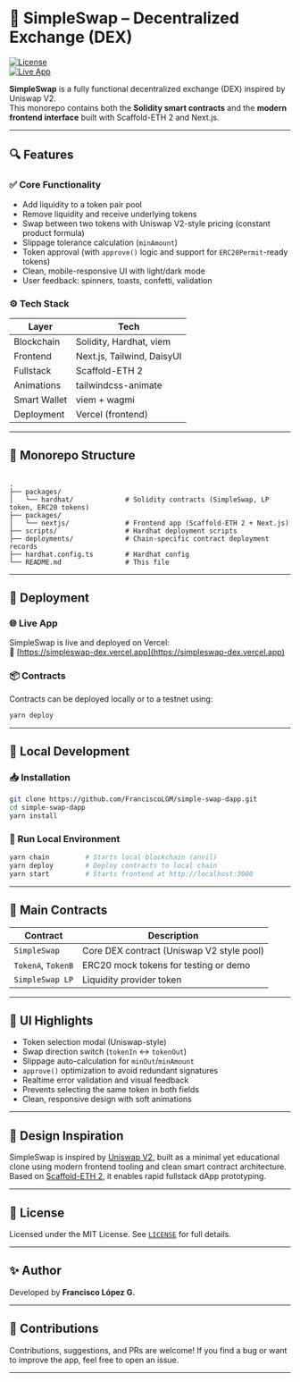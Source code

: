 # 🦄 SimpleSwap – Decentralized Exchange (DEX) 

[![License](https://img.shields.io/badge/license-MIT-blue.svg)](./LICENSE)  
[![Live App](https://img.shields.io/badge/Live%20App-Vercel-%23007ACC)](https://simpleswap-dex.vercel.app/)

**SimpleSwap** is a fully functional decentralized exchange (DEX) inspired by Uniswap V2.  
This monorepo contains both the **Solidity smart contracts** and the **modern frontend interface** built with Scaffold-ETH 2 and Next.js.

---

## 🔍 Features

### ✅ Core Functionality

- Add liquidity to a token pair pool
- Remove liquidity and receive underlying tokens
- Swap between two tokens with Uniswap V2-style pricing (constant product formula)
- Slippage tolerance calculation (`minAmount`)
- Token approval (with `approve()` logic and support for `ERC20Permit`-ready tokens)
- Clean, mobile-responsive UI with light/dark mode
- User feedback: spinners, toasts, confetti, validation

### ⚙️ Tech Stack

| Layer        | Tech                       |
| ------------ | -------------------------- |
| Blockchain   | Solidity, Hardhat, viem    |
| Frontend     | Next.js, Tailwind, DaisyUI |
| Fullstack    | Scaffold-ETH 2             |
| Animations   | tailwindcss-animate        |
| Smart Wallet | viem + wagmi               |
| Deployment   | Vercel (frontend)          |

---

## 🧱 Monorepo Structure

```

.
├── packages/
│   └── hardhat/             # Solidity contracts (SimpleSwap, LP token, ERC20 tokens)
├── packages/
│   └── nextjs/              # Frontend app (Scaffold-ETH 2 + Next.js)
├── scripts/                 # Hardhat deployment scripts
├── deployments/             # Chain-specific contract deployment records
├── hardhat.config.ts        # Hardhat config
└── README.md                # This file

```

---

## 🚀 Deployment

### 🌐 Live App

SimpleSwap is live and deployed on Vercel:  
🔗 [https://simpleswap-dex.vercel.app](https://simpleswap-dex.vercel.app)

### 📦 Contracts

Contracts can be deployed locally or to a testnet using:

```bash
yarn deploy
```

---

## 🧪 Local Development

### 📥 Installation

```bash
git clone https://github.com/FranciscoLGM/simple-swap-dapp.git
cd simple-swap-dapp
yarn install
```

### 📡 Run Local Environment

```bash
yarn chain         # Starts local blockchain (anvil)
yarn deploy        # Deploy contracts to local chain
yarn start         # Starts frontend at http://localhost:3000
```

---

## 🔐 Main Contracts

| Contract           | Description                               |
| ------------------ | ----------------------------------------- |
| `SimpleSwap`       | Core DEX contract (Uniswap V2 style pool) |
| `TokenA`, `TokenB` | ERC20 mock tokens for testing or demo     |
| `SimpleSwap LP`    | Liquidity provider token                  |

---

## 🌈 UI Highlights

- Token selection modal (Uniswap-style)
- Swap direction switch (`tokenIn` ↔ `tokenOut`)
- Slippage auto-calculation for `minOut`/`minAmount`
- `approve()` optimization to avoid redundant signatures
- Realtime error validation and visual feedback
- Prevents selecting the same token in both fields
- Clean, responsive design with soft animations

---

## 🧠 Design Inspiration

SimpleSwap is inspired by [Uniswap V2](https://docs.uniswap.org/protocol/V2),
built as a minimal yet educational clone using modern frontend tooling and clean smart contract architecture.
Based on [Scaffold-ETH 2](https://github.com/scaffold-eth/scaffold-eth-2), it enables rapid fullstack dApp prototyping.

---

## 📄 License

Licensed under the MIT License.
See [`LICENSE`](./LICENSE) for full details.

---

## ✨ Author

Developed by **Francisco López G.**

---

## 💬 Contributions

Contributions, suggestions, and PRs are welcome!
If you find a bug or want to improve the app, feel free to open an issue.

---
